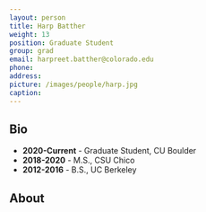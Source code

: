 ```yaml
---
layout: person
title: Harp Batther
weight: 13
position: Graduate Student
group: grad
email: harpreet.batther@colorado.edu
phone:
address:
picture: /images/people/harp.jpg
caption:
---
```


## Bio

- **2020-Current** - Graduate Student, CU Boulder
- **2018-2020** - M.S., CSU Chico
- **2012-2016** - B.S., UC Berkeley

## About
